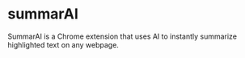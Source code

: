 # summarAI
SummarAI is a Chrome extension that uses AI to instantly summarize highlighted text on any webpage.
